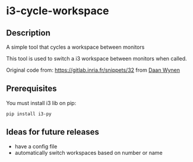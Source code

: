 # i3-cycle-workspace


## Description

A simple tool that cycles a workspace between monitors

This tool is used to switch a i3 workspace between monitors when called.

Original code from: https://gitlab.inria.fr/snippets/32 from [Daan Wynen](https://gitlab.inria.fr/dwynen)

## Prerequisites

You must install i3 lib on pip:
```
pip install i3-py
```

## Ideas for future releases

- have a config file
- automatically switch workspaces based on number or name

